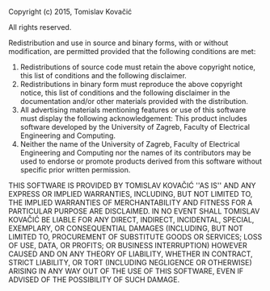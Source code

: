 Copyright (c) 2015, Tomislav Kovačić

All rights reserved.

Redistribution and use in source and binary forms, with or without
modification, are permitted provided that the following conditions are met:

1. Redistributions of source code must retain the above copyright
   notice, this list of conditions and the following disclaimer.
2. Redistributions in binary form must reproduce the above copyright
   notice, this list of conditions and the following disclaimer in the
   documentation and/or other materials provided with the distribution.
3. All advertising materials mentioning features or use of this software
   must display the following acknowledgement:
   This product includes software developed by the University of Zagreb,
   Faculty of Electrical Engineering and Computing.
4. Neither the name of the University of Zagreb, Faculty of Electrical
   Engineering and Computing nor the names of its contributors may be used to 
   endorse or promote products derived from this software without specific
   prior written permission.

THIS SOFTWARE IS PROVIDED BY TOMISLAV KOVAČIĆ ''AS IS'' AND ANY
EXPRESS OR IMPLIED WARRANTIES, INCLUDING, BUT NOT LIMITED TO, THE IMPLIED
WARRANTIES OF MERCHANTABILITY AND FITNESS FOR A PARTICULAR PURPOSE ARE
DISCLAIMED. IN NO EVENT SHALL TOMISLAV KOVAČIĆ BE LIABLE FOR ANY
DIRECT, INDIRECT, INCIDENTAL, SPECIAL, EXEMPLARY, OR CONSEQUENTIAL DAMAGES
(INCLUDING, BUT NOT LIMITED TO, PROCUREMENT OF SUBSTITUTE GOODS OR SERVICES;
LOSS OF USE, DATA, OR PROFITS; OR BUSINESS INTERRUPTION) HOWEVER CAUSED AND
ON ANY THEORY OF LIABILITY, WHETHER IN CONTRACT, STRICT LIABILITY, OR TORT
(INCLUDING NEGLIGENCE OR OTHERWISE) ARISING IN ANY WAY OUT OF THE USE OF THIS
SOFTWARE, EVEN IF ADVISED OF THE POSSIBILITY OF SUCH DAMAGE.
